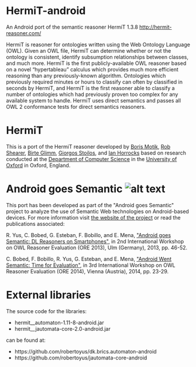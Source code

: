 # HermiT-android

An Android port of the semantic reasoner HermiT 1.3.8 http://hermit-reasoner.com/

HermiT is reasoner for ontologies written using the Web Ontology Language (OWL). Given an OWL file, HermiT can determine whether or not the ontology is consistent, identify subsumption relationships between classes, and much more.
HermiT is the first publicly-available OWL reasoner based on a novel “hypertableau” calculus which provides much more efficient reasoning than any previously-known algorithm. Ontologies which previously required minutes or hours to classify can often by classified in seconds by HermiT, and HermiT is the first reasoner able to classify a number of ontologies which had previously proven too complex for any available system to handle.
HermiT uses direct semantics and passes all OWL 2 conformance tests for direct semantics reasoners.

# HermiT

This is a port of the HermiT reasoner developed by <a
	href="http://www.cs.ox.ac.uk/people/boris.motik/">Boris
	Motik</a>, <a href="http://v.cx/rob">Rob Shearer</a>, <a
	href="http://www.cs.ox.ac.uk/people/birte.glimm/">Birte
	Glimm</a>, <a
	href="http://www.cs.ox.ac.uk/people/Giorgos.Stoilos/">Giorgos
	Stoilos</a>, and <a href="http://www.cs.ox.ac.uk/people/ian.horrocks/">Ian Horrocks</a> based on research conducted at the <a href="http://www.cs.ox.ac.uk/">Department of Computer Science</a> in the <a href="http://www.ox.ac.uk/">University of Oxford</a> in Oxford, England.


# Android goes Semantic ![alt text](http://sid.cps.unizar.es/AndroidSemantic/img/AndroidSemanticLogoSmall.png "Logo Android")

This port has been developed as part of the "Android goes Semantic" project to analyze the use of Semantic Web technologies on Android-based devices. For more information visit <a href="http://sid.cps.unizar.es/AndroidSemantic/">the website of the project</a> or read the publications associated:

R. Yus, C. Bobed, G. Esteban, F. Bobillo, and E. Mena, <a href="http://ceur-ws.org/Vol-1015/paper_5.pdf">"Android goes Semantic: DL Reasoners on Smartphones"</a>, in 2nd International Workshop on OWL Reasoner Evaluation (ORE 2013), Ulm (Germany), 2013, pp. 46-52.

C. Bobed, F. Bobillo, R. Yus, G. Esteban, and E. Mena, <a href="http://ceur-ws.org/Vol-1207/paper_1.pdf">"Android Went Semantic: Time for Evaluation"</a>, in 3rd International Workshop on OWL Reasoner Evaluation (ORE 2014), Vienna (Austria), 2014, pp. 23-29.


# External libraries

The source code for the libraries:

<ul>
<li>hermit__automaton-1.11-8-android.jar</li>
<li>hermit__jautomata-core-2.0-android.jar</li>
</ul>

can be found at:

<ul>
<li>https://github.com/robertoyus/dk.brics.automaton-android</li>
<li>https://github.com/robertoyus/jautomata-core-android</li>
</ul>





